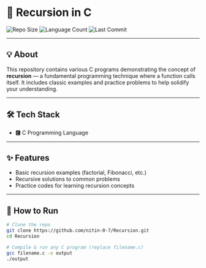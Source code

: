 # 🔄 Recursion in C

![Repo Size](https://img.shields.io/github/repo-size/nitin-0-7/Recursion?style=for-the-badge)
![Language Count](https://img.shields.io/github/languages/count/nitin-0-7/Recursion?style=for-the-badge)
![Last Commit](https://img.shields.io/github/last-commit/nitin-0-7/Recursion?style=for-the-badge)

---

## 💡 About  
This repository contains various C programs demonstrating the concept of **recursion** — a fundamental programming technique where a function calls itself. It includes classic examples and practice problems to help solidify your understanding.

---

## 🛠️ Tech Stack  
- 🅲 C Programming Language

---

## ✨ Features  
- Basic recursion examples (factorial, Fibonacci, etc.)  
- Recursive solutions to common problems  
- Practice codes for learning recursion concepts

---

## 🚀 How to Run  

```bash
# Clone the repo
git clone https://github.com/nitin-0-7/Recursion.git
cd Recursion

# Compile & run any C program (replace filename.c)
gcc filename.c -o output
./output

